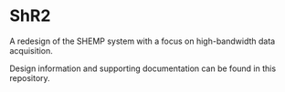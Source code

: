 ShR2
====

A redesign of the SHEMP system with a focus on high-bandwidth data acquisition.

Design information and supporting documentation can be found in this repository.
